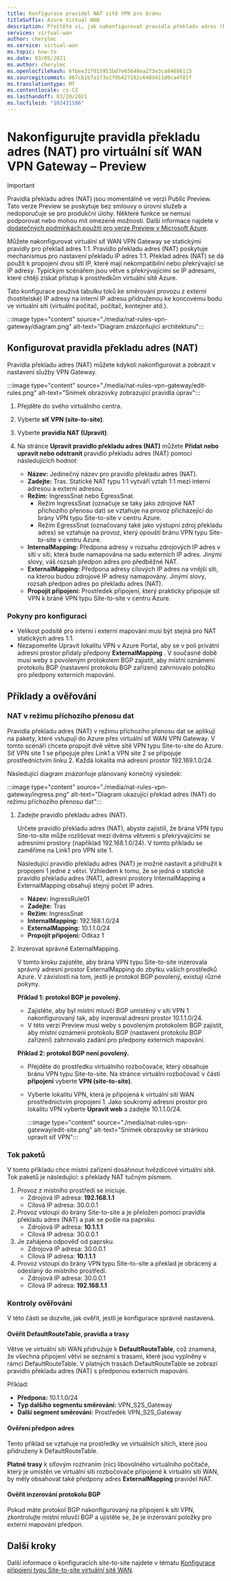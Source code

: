 ```yaml
---
title: Konfigurace pravidel NAT sítě VPN pro bránu
titleSuffix: Azure Virtual WAN
description: Přečtěte si, jak nakonfigurovat pravidla překladu adres (NAT) pro bránu VPN VWAN.
services: virtual-wan
author: cherylmc
ms.service: virtual-wan
ms.topic: how-to
ms.date: 03/05/2021
ms.author: cherylmc
ms.openlocfilehash: 6fbee31f015953bd7e65648ea273e3ca84686115
ms.sourcegitcommit: 867cb1b7a1f3a1f0b427282c648d411d0ca4f81f
ms.translationtype: MT
ms.contentlocale: cs-CZ
ms.lasthandoff: 03/20/2021
ms.locfileid: "102431186"
---
```

# <a name="configure-nat-rules-for-your-virtual-wan-vpn-gateway---preview"></a>Nakonfigurujte pravidla překladu adres (NAT) pro virtuální síť WAN VPN Gateway – Preview

> [!IMPORTANT]
> Pravidla překladu adres (NAT) jsou momentálně ve verzi Public Preview.
> Tato verze Preview se poskytuje bez smlouvy o úrovni služeb a nedoporučuje se pro produkční úlohy. Některé funkce se nemusí podporovat nebo mohou mít omezené možnosti.
> Další informace najdete v [dodatečných podmínkách použití pro verze Preview v Microsoft Azure](https://azure.microsoft.com/support/legal/preview-supplemental-terms/).

Můžete nakonfigurovat virtuální síť WAN VPN Gateway se statickými pravidly pro překlad adres 1:1. Pravidlo překladu adres (NAT) poskytuje mechanismus pro nastavení překladu IP adres 1:1. Překlad adres (NAT) se dá použít k propojení dvou sítí IP, které mají nekompatibilní nebo překrývající se IP adresy. Typickým scénářem jsou větve s překrývajícími se IP adresami, které chtějí získat přístup k prostředkům virtuální sítě Azure.

Tato konfigurace používá tabulku toků ke směrování provozu z externí (hostitelské) IP adresy na interní IP adresu přidruženou ke koncovému bodu ve virtuální síti (virtuální počítač, počítač, kontejner atd.).

   :::image type="content" source="./media/nat-rules-vpn-gateway/diagram.png" alt-text="Diagram znázorňující architekturu":::

## <a name="configure-nat-rules"></a><a name="rules"></a>Konfigurovat pravidla překladu adres (NAT)

Pravidla překladu adres (NAT) můžete kdykoli nakonfigurovat a zobrazit v nastavení služby VPN Gateway.

   :::image type="content" source="./media/nat-rules-vpn-gateway/edit-rules.png" alt-text="Snímek obrazovky zobrazující pravidla úprav":::

1. Přejděte do svého virtuálního centra.
1. Vyberte **síť VPN (site-to-site)**.
1. Vyberte **pravidla NAT (Upravit)**.
1. Na stránce **Upravit pravidlo překladu adres (NAT)** můžete **Přidat nebo upravit nebo odstranit** pravidlo překladu adres (NAT) pomocí následujících hodnot:

   * **Název:** Jedinečný název pro pravidlo překladu adres (NAT).
   * **Zadejte:** Tras. Statické NAT typu 1:1 vytváří vztah 1:1 mezi interní adresou a externí adresou.
   * **Režim:** IngressSnat nebo EgressSnat.  
      * Režim IngressSnat (označuje se taky jako zdrojové NAT příchozího přenosu dat) se vztahuje na provoz přicházející do brány VPN typu Site-to-site v centru Azure.
      * Režim EgressSnat (označovaný také jako výstupní zdroj překladu adres) se vztahuje na provoz, který opouští bránu VPN typu Site-to-site v centru Azure.
   * **InternalMapping:** Předpona adresy v rozsahu zdrojových IP adres v síti v síti, která bude namapována na sadu externích IP adres. Jinými slovy, váš rozsah předpon adres pro předběžné NAT.
   * **ExternalMapping:** Předpona adresy cílových IP adres na vnější síti, na kterou budou zdrojové IP adresy namapovány. Jinými slovy, rozsah předpon adres po překladu adres (NAT).
   * **Propojit připojení:** Prostředek připojení, který prakticky připojuje síť VPN k bráně VPN typu Site-to-site v centru Azure.

### <a name="configuration-considerations"></a><a name="considerations"></a>Pokyny pro konfiguraci

* Velikost podsítě pro interní i externí mapování musí být stejná pro NAT statických adres 1:1.
* Nezapomeňte Upravit lokalitu VPN v Azure Portal, aby se v poli privátní adresní prostor přidaly předpony **ExternalMapping** . V současné době musí weby s povoleným protokolem BGP zajistit, aby místní oznámení protokolu BGP (nastavení protokolu BGP zařízení) zahrnovalo položku pro předpony externích mapování.

## <a name="examples-and-verification"></a><a name="examples"></a>Příklady a ověřování

### <a name="ingress-mode-nat"></a>NAT v režimu příchozího přenosu dat

Pravidla překladu adres (NAT) v režimu příchozího přenosu dat se aplikují na pakety, které vstupují do Azure přes virtuální síť WAN VPN Gateway. V tomto scénáři chcete propojit dvě větve sítě VPN typu Site-to-site do Azure. Síť VPN site 1 se připojuje přes Link1 a VPN site 2 se připojuje prostřednictvím linku 2. Každá lokalita má adresní prostor 192.169.1.0/24.

Následující diagram znázorňuje plánovaný konečný výsledek:

:::image type="content" source="./media/nat-rules-vpn-gateway/ingress.png" alt-text="Diagram ukazující překlad adres (NAT) do režimu příchozího přenosu dat":::

1. Zadejte pravidlo překladu adres (NAT).

   Určete pravidlo překladu adres (NAT), abyste zajistili, že brána VPN typu Site-to-site může rozlišovat mezi dvěma větvemi s překrývajícími se adresními prostory (například 192.168.1.0/24). V tomto příkladu se zaměříme na Link1 pro VPN site 1.

   Následující pravidlo překladu adres (NAT) je možné nastavit a přidružit k propojení 1 jedné z větví. Vzhledem k tomu, že se jedná o statické pravidlo překladu adres (NAT), adresní prostory InternalMapping a ExternalMapping obsahují stejný počet IP adres.

   * **Název:** IngressRule01
   * **Zadejte:** Tras
   * **Režim:** IngressSnat
   * **InternalMapping:** 192.168.1.0/24
   * **ExternalMapping:** 10.1.1.0/24
   * **Propojit připojení:** Odkaz 1

1. Inzerovat správné ExternalMapping.

   V tomto kroku zajistěte, aby brána VPN typu Site-to-site inzerovala správný adresní prostor ExternalMapping do zbytku vašich prostředků Azure. V závislosti na tom, jestli je protokol BGP povolený, existují různé pokyny.

   **Příklad 1: protokol BGP je povolený.**

   * Zajistěte, aby byl místní mluvčí BGP umístěný v síti VPN 1 nakonfigurovaný tak, aby inzeroval adresní prostor 10.1.1.0/24.
   * V této verzi Preview musí weby s povoleným protokolem BGP zajistit, aby místní oznámení protokolu BGP (nastavení protokolu BGP zařízení) zahrnovalo zadání pro předpony externích mapování.

   **Příklad 2: protokol BGP není povolený.**

   * Přejděte do prostředku virtuálního rozbočovače, který obsahuje bránu VPN typu Site-to-site. Na stránce virtuální rozbočovač v části **připojení** vyberte **VPN (site-to-site)**.
   * Vyberte lokalitu VPN, která je připojená k virtuální síti WAN prostřednictvím propojení 1. Jako soukromý adresní prostor pro lokalitu VPN vyberte **Upravit web** a zadejte 10.1.1.0/24.

     :::image type="content" source="./media/nat-rules-vpn-gateway/edit-site.png" alt-text="Snímek obrazovky se stránkou upravit síť VPN":::

### <a name="packet-flow"></a>Tok paketů

V tomto příkladu chce místní zařízení dosáhnout hvězdicové virtuální sítě. Tok paketů je následující: s překlady NAT tučným písmem.

1. Provoz z místního prostředí se iniciuje.
   * Zdrojová IP adresa: **192.168.1.1**
   * Cílová IP adresa: 30.0.0.1
1. Provoz vstoupí do brány Site-to-site a je přeložen pomocí pravidla překladu adres (NAT) a pak se pošle na paprsku.
   * Zdrojová IP adresa: **10.1.1.1**
   * Cílová IP adresa: 30.0.0.1
1. Je zahájena odpověď od paprsku.
   * Zdrojová IP adresa: 30.0.0.1
   * Cílová IP adresa: **10.1.1.1**
1. Provoz vstoupí do brány VPN typu Site-to-site a překlad je obrácený a odeslaný do místního prostředí.
   * Zdrojová IP adresa: 30.0.0.1
   * Cílová IP adresa: **192.168.1.1**

### <a name="verification-checks"></a>Kontroly ověřování

V této části se dozvíte, jak ověřit, jestli je konfigurace správně nastavená.

#### <a name="validate-defaultroutetable-rules-and-routes"></a>Ověřit DefaultRouteTable, pravidla a trasy

Větve ve virtuální síti WAN přidružuje k **DefaultRouteTable**, což znamená, že všechna připojení větví se seznámí s trasami, které jsou vyplněny v rámci DefaultRouteTable. V platných trasách DefaultRouteTable se zobrazí pravidlo překladu adres (NAT) s předponou externích mapování.

Příklad:

* **Předpona:** 10.1.1.0/24  
* **Typ dalšího segmentu směrování:** VPN_S2S_Gateway
* **Další segment směrování:** Prostředek VPN_S2S_Gateway

#### <a name="validate-address-prefixes"></a>Ověření předpon adres

Tento příklad se vztahuje na prostředky ve virtuálních sítích, které jsou přidruženy k DefaultRouteTable.

**Platné trasy** k síťovým rozhraním (nic) libovolného virtuálního počítače, který je umístěn ve virtuální síti rozbočovače připojené k virtuální síti WAN, by měly obsahovat také předpony adres **ExternalMapping** pravidel NAT.

#### <a name="validate-bgp-advertisements"></a>Ověřit inzerování protokolu BGP

Pokud máte protokol BGP nakonfigurovaný na připojení k síti VPN, zkontrolujte místní mluvčí BGP a ujistěte se, že je inzerování položky pro externí mapování předpon.

## <a name="next-steps"></a>Další kroky

Další informace o konfiguracích site-to-site najdete v tématu [Konfigurace připojení typu Site-to-site virtuální sítě WAN](virtual-wan-site-to-site-portal.md).
